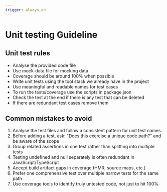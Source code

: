 ```yaml
---
trigger: always_on
---
```


# Unit testing Guideline

## Unit test rules

- Analyse the provided code file
- Use mock-data file for mocking data
- Coverage should be around 100% when possible
- Write unit tests using the tool stack we already have in the project
- Use meaningful and readable names for test cases
- To run the tests/coverage use the scripts in package.json
- Check the test at the end if there is any test that can be deleted
- If there are redundant test cases remove them

## Common mistakes to avoid

1. Analyse the test files and follow a consistent pattern for unit test names.
2. Before adding a test, ask: "Does this exercise a unique code path?" and be aware of the scope
3. Group related assertions in one test rather than splitting into multiple tests
4. Testing undefined and null separately is often redundant in JavaScript/TypeScript
5. Accept build artifact gaps in coverage (HMR, source maps, etc.)
6. Prefer one comprehensive test over multiple narrow tests for the same path
7. Use coverage tools to identify truly untested code, not just to hit 100%
